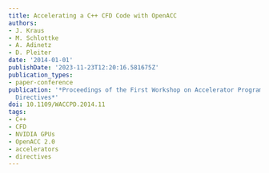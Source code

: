 ```yaml
---
title: Accelerating a C++ CFD Code with OpenACC
authors:
- J. Kraus
- M. Schlottke
- A. Adinetz
- D. Pleiter
date: '2014-01-01'
publishDate: '2023-11-23T12:20:16.581675Z'
publication_types:
- paper-conference
publication: '*Proceedings of the First Workshop on Accelerator Programming Using
  Directives*'
doi: 10.1109/WACCPD.2014.11
tags:
- C++
- CFD
- NVIDIA GPUs
- OpenACC 2.0
- accelerators
- directives
---
```

